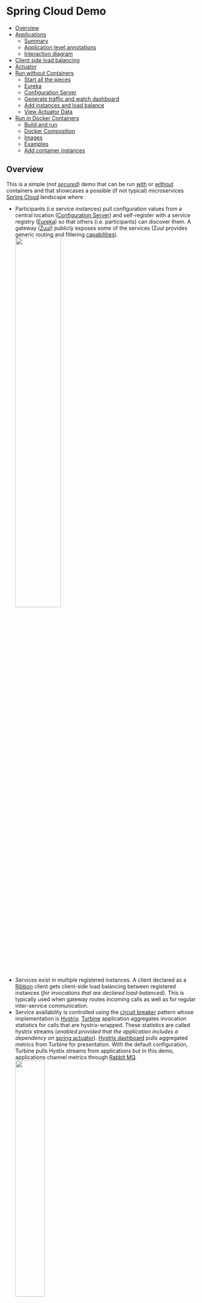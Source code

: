 # Spring Cloud Demo
- [Overview](#overview)
- [Applications](#applications)
  - [Summary](#summary)
  - [Application level annotations](#application-level-annotations)
  - [Interaction diagram](##interaction-diagram)
- [Client side load balancing](#client-side-load-balancing)
- [Actuator](#actuator)
- [Run without Containers](#run-locally)
  - [Start all the pieces](#start-all-the-pieces)
  - [Eureka](#eureka)
  - [Configuration Server](#configuration-server)
  - [Generate traffic and watch dashboard](#dashboard)
  - [Add instances and load balance](#add-instances)
  - [View Actuator Data](#actuator-data)
- [Run in Docker Containers](#run-in-docker-containers)
  - [Build and run](#build-and-run)
  - [Docker Composition](#composition)
  - [Images](#images)
  - [Examples](#examples)
  - [Add container instances](#add-container-instances)

## Overview
This is a simple (_not [secured](http://projects.spring.io/spring-security)_) demo that can be run [with](#run-in-docker-containers) or [without](#run-locally) containers and that showcases a possible (if not typical) microservices [Spring Cloud](http://projects.spring.io/spring-cloud) landscape where :
- Participants (i.e service instances) pull configuration values from a central location ([Configuration Server](https://cloud.spring.io/spring-cloud-config/)) and self-register with a service registry ([Eureka](https://cloud.spring.io/spring-cloud-netflix/)) so that others (i.e. participants) can discover them. A gateway ([Zuul](http://cloud.spring.io/spring-cloud-static/spring-cloud.html#_router_and_filter_zuul)) publicly exposes some of the services (Zuul provides generic routing and filtering [capabilities](http://techblog.netflix.com/2013/06/announcing-zuul-edge-service-in-cloud.html)).
<img src="https://cloud.githubusercontent.com/assets/13286393/17674081/df6b0168-62d8-11e6-8803-06682109aa92.png"
     border="0" width="50%" />
- Services exist in multiple registered instances. A client declared as a [Ribbon](http://cloud.spring.io/spring-cloud-static/spring-cloud.html#spring-cloud-ribbon) client gets client-side load balancing between registered instances (_for invocations that are declared load-balanced_). This is typically used when gateway routes incoming calls as well as for regular inter-service communication.
- Service availability is controlled using the [circuit breaker](http://martinfowler.com/bliki/CircuitBreaker.html) pattern whose implementation is [Hystrix](http://cloud.spring.io/spring-cloud-static/spring-cloud.html#_circuit_breaker_hystrix_clients). [Turbine](http://cloud.spring.io/spring-cloud-static/spring-cloud.html#_turbine) application aggregates invocation statistics for calls that are hystrix-wrapped. These statistics are called hystrix streams (_enabled provided that the application includes a dependency on_ [spring actuator](http://cloud.spring.io/spring-cloud-static/spring-cloud.html#_hystrix_metrics_stream)). [Hystrix dashboard](http://cloud.spring.io/spring-cloud-static/spring-cloud.html#_circuit_breaker_hystrix_dashboard) pulls aggregated metrics from Turbine for presentation. With the default configuration, Turbine pulls Hystix streams from applications but in this demo, applications channel metrics through [Rabbit MQ](https://www.rabbitmq.com).  
<img src="https://cloud.githubusercontent.com/assets/13286393/17674080/df69be48-62d8-11e6-9b38-8de10b404aee.png"
     border="0" width="40%" />
- Microservices landscape is inherently dynamic but participants must get hold of something **fixed** to be able to start working : you will typically have to choose between a fixed **configuration server** or a fixed **discovery service**. This demo uses the default option ([Config First Bootstrap](http://cloud.spring.io/spring-cloud-static/spring-cloud.html#config-first-bootstrap)) while the other option ([Discovery First Bootstrap](http://cloud.spring.io/spring-cloud-static/spring-cloud.html#discovery-first-bootstrap)) has applications bootstrap with the discovery service to discover the configuration server.  
In this demo, applications are configured to [fail fast](http://projects.spring.io/spring-cloud/spring-cloud.html#config-client-fail-fast) in case configuration server is not available but you can also tell them to keep [trying](http://projects.spring.io/spring-cloud/spring-cloud.html#config-client-retry). See the [**dockerized**](https://docs.docker.com/engine/understanding-docker/) flavor of the [demo](#run-in-docker-containers) where _Spring fail fast_ and Docker [always restart](https://docs.docker.com/engine/reference/run/#restart-policies-restart) policies allow for starting everything without minding about the booting order.

## Applications
### Summary
|Application|Context Path|Port|Comment|
|---|---|---|---|
|[Configuration Server](config-server)|`/`|8888|Management context path is `/admin`|
|[Gateway](gateway)|`/gateway`|8099|Routes `/gateway/m1` to M1 Service<br>Routes `/gateway/m2` to M2 Service|
|[Turbine](turbine)|`/`|8989|Management port 8991|
|[Eureka](eureka)|`/`|8761||
|[Dashboard](dashboard)|`/`|7980|Management port 7981|
|[M1 Service](m1-service)|`/`|8091|`GET /items/{id}` invokes both one outside resource and M3 (see interaction [diagram](#interaction-diagram))|
|[M2 Service](m2-service)|`/`|8092|Same as M1 with M2 tag|
|[M3 Service](m3-service)|`/`|8093|Counter service<br>`POST /counters/{tag}` increments counter<br>`GET /counters/{tag}` gets counter value<br>`GET /counters` retrieves all counters|

_**Notes**_
* All applications have actuator endpoints enabled (either explicitly in `pom.xml` with `spring-boot-starter-actuator` or as a consequence of being something else, e.g Configuration Server).
* [Rabbit MQ](https://www.rabbitmq.com) is running with port `5672`.

### Application level annotations
* All applications use `@SpringBootApplication`.
* Applications that register with Eureka use `@EnableDiscoveryClient`.

|Application|Annotations|
|---|---|
|[Configuration Server](config-server)|`@EnableConfigServer`|
|[Gateway](gateway)|`@EnableZuulProxy`|
|[Turbine](turbine)|`@EnableTurbineStream`|
|[Eureka](eureka)|`@EnableEurekaServer`|
|[Dashboard](dashboard)|`@EnableHystrixDashboard`<br>`@EnableTurbineStream`|
|[M1 Service](m1-service)|`@EnableCircuitBreaker` : some calls are wrapped with `@HystrixCommand`<br>`@EnableFeignClients` : invocations of M3 are feigned with `@FeignClient("m3-service")`<br>`@RestController`|
|[M2 Service](m2-service)|Same as M1|
|[M3 Service](m3-service)|`@RestController`|

### Interaction Diagram
<img src="https://cloud.githubusercontent.com/assets/13286393/17678268/36026ab8-62eb-11e6-9725-ac3e5d5564b1.png"
     border="0" width="60%" />

## Client Side Load Balancing
[Ribbon](https://spring.io/guides/gs/client-side-load-balancing) provides client-side load balancing. It will typically be used for **Gateway Routing** as well as with other **App to App** communication.  
<img src="https://cloud.githubusercontent.com/assets/13286393/17674082/df849a7e-62d8-11e6-9c20-c9254f338c4a.png"
     border="0" width="40%" />

Using the [Feign](http://cloud.spring.io/spring-cloud-static/spring-cloud.html#spring-cloud-feign) declaration, it is even easier to get a load-balanced invocation. Feign is an extremely handy shortcut that :
- Attaches a service to a Java interface and its REST endpoints (the ones you pick) to functions of that interface, making it really straightforward to code REST clients,
- Load balances service invocations,
- Hystrix-wraps them (this can however be [disabled](http://cloud.spring.io/spring-cloud-static/spring-cloud.html#spring-cloud-feign-hystrix)).

In this demo, M1 and M2 [invocations](https://github.com/sfogo/spring-democloud/blob/master/m1-service/src/main/java/com/vnet/democloud/m1/Application.java) of M3 are feigned.

## Actuator
Spring Cloud emphasizes the importance of Spring [Actuator](https://spring.io/guides/gs/actuator-service) endpoints as most participants must have them enabled to participate fully (especially for Hystrix streams). It also shows the extent of Spring configurability. Here are some stats (pulled from using the [actuator demo app](https://github.com/sfogo/spring-actuator-data)) for demo services that have almost no customization.

|Application|# of env props|# of config props|# of metrics|
|---|---|---|---|
|[Configuration Server](config-server)|149|262|37|
|[Gateway](gateway)|165|365|91|
|[Turbine](turbine)|159|380|135|
|[Eureka](eureka)|159|412|126|
|[Dashboard](dashboard)|159|398|82|
|[M1 Service](m1-service)|156|412|264|
|[M2 Service](m2-service)|156|412|264|
|[M3 Service](m3-service)|155|328|90|

## Run locally
### Start all the pieces
* Rabbit MQ
  * Start rabbit MQ separately (port `5672`)  
For instance on Ubuntu `sudo /etc/init.d/rabbitmq-server start`  
Installation notes are [here](https://www.rabbitmq.com/download.html).
* Applications
  * One option is to `cd` to each application and start them individually with `mvn spring-boot:run`, making sure you start with `config-server` (for fail-fast reasons explained in the [overview](#overview)), then on to `eureka` and other applications.
  * You can use this [run all](run-all.sh) script. It does some _rustic_ waiting and is clueless (other than not starting the next service) about start failures. In a real deployment you rely on options provided by your environment (for instance a combination of Spring `fail fast` and Docker `restart always` options).  

```
$ ./run-all.sh 
Starting config-server...
config-server started PID:13325 Log:/tmp/democloud/config-server.pid.13325.txt
Starting eureka...
eureka started PID:13382 Log:/tmp/democloud/eureka.pid.13382.txt
Starting m3-service...
m3-service started PID:13483 Log:/tmp/democloud/m3-service.pid.13483.txt
Starting m2-service...
m2-service started PID:13576 Log:/tmp/democloud/m2-service.pid.13576.txt
Starting m1-service...
m1-service started PID:13649 Log:/tmp/democloud/m1-service.pid.13649.txt
Starting gateway...
gateway started PID:13754 Log:/tmp/democloud/gateway.pid.13754.txt
Starting turbine...
turbine started PID:13845 Log:/tmp/democloud/turbine.pid.13845.txt
Starting dashboard...
dashboard started PID:13926 Log:/tmp/democloud/dashboard.pid.13926.txt
Done.
You can shut it all down with : kill `cat /tmp/democloud/pids.txt`
```

### Eureka
* Go to `http://localhost:8761`  
<img src="https://cloud.githubusercontent.com/assets/13286393/17682183/c0ee86f8-62fe-11e6-992e-f5fa1ea591f0.png"
     border="0" width="80%" />
* Some REST endpoints are available:
  * Get all apps : `http://localhost:8761/eureka/apps`
  * Get one app : `http://localhost:8761/eureka/apps/M3-SERVICE`
  * See Eureka [operations](https://github.com/Netflix/eureka/wiki/Eureka-REST-operations) (_but unsure which ones are available through Spring_).

### Configuration Server
* REST endpoints are available:
  * `http://localhost:8888/m1-service/active/master`
  * `http://localhost:8888/gateway/active/master`
  * See [nomenclature](http://cloud.spring.io/spring-cloud-config/spring-cloud-config.html#_locating_remote_configuration_resources)

### Dashboard
* Go to `http://localhost:7980/hystrix`
* Monitor Turbine stream `http://localhost:8989`
* Generate some traffic from your browser
  * `http://localhost:8099/gateway/m1/items/123`
  * `http://localhost:8099/gateway/m2/items/xyz`
* Generate some traffic with this [Python3 Script](generate-traffic.py)
  * `generate-traffic.py 100`
  * It generates an Hystrix fallback every 7 calls (hence the over 10% error rate the dasboard displays).

<img src="https://cloud.githubusercontent.com/assets/13286393/17682185/c100f2c0-62fe-11e6-8297-9ea9a053a49a.png"
     border="0" width="90%" />

### Add instances
#### M1 Service
* M1 port (`server.port`) is acquired from Configuration Server and that cannot be bypassed unless you disable the bootstrap stage with `spring.cloud.bootstrap.enabled=false`. Once disabled, you can specify a different port (`8191` in this case) as well as other properties that M1 is expecting to see. Eureka and Rabbit MQ locations are provided (_it's actually superfluous because they are the default values anyway_). Start another M1 instance with port `8191` :
```
cd m1-service  
mvn spring-boot:run \
  -Dspring.cloud.bootstrap.enabled=false \
  -Ddemo.message='I am M1 at port 8191' \
  -Ddemo.resource='http://vachement.net/api/items' \
  -Dspring.cloud.config.uri='Not Applicable' \
  -Dspring.application.name=m1-service \
  -Deureka.client.serviceUrl.defaultZone='http://localhost:8761/eureka/' \
  -Dspring.rabbitmq.host=localhost \
  -Dspring.rabbitmq.port=5672 \
  -Dserver.port=8191 > /tmp/democloud/m1-service.port.8191.txt &
```

* Curl home endpoint for both instances
```
curl http://localhost:8191 
{"counter":{"name":"m1-service","value":0},
 "message":"I am M1 at port 8191","config.uri":"Not Applicable"}

curl http://localhost:8091 
{"counter":{"name":"m1-service","value":0},
 "message":"Hi! My name is m1.","config.uri":"http://localhost:8888"}
```

* Curl the gateway twice for m1 and you can see it alternates between M1 instances
```
curl http://localhost:8099/gateway/m1
{"counter":{"name":"m1-service","value":0},
 "message":"I am M1 at port 8191","config.uri":"Not Applicable"}

curl http://localhost:8099/gateway/m1
{"counter":{"name":"m1-service","value":0},
 "message":"Hi! My name is m1.","config.uri":"http://localhost:8888"}
```
* Refresh Eureka `http://localhost:8761`. M1 is now multi-instances.  
<img src="https://cloud.githubusercontent.com/assets/13286393/17723727/3d1b9728-63f1-11e6-8082-455215d96b59.png"
     border="0" width="80%" />

#### M2 Service
* Test file contains a JSON structure, value for `spring.application.json`
```
cd m2-service
cat ../testing/m2-instance-at-8192.txt
{
  "demo":{"message":"M2 Service at port 8192","resource":"http://vachement.net/api/items"},
  "eureka.client.serviceUrl.defaultZone":"http://localhost:8761/eureka/",
  "server":{"port":8192}, 
  "spring":{
    "application":{"name":"m2-service"},
    "rabbitmq":{"host":"localhost","port":5672},
    "cloud.config.uri":"Not Applicable"
  },
  "endpoints":{"cors":{
     "allowedOrigins":"*",
     "allowedMethods":"POST, GET, OPTIONS, DELETE",
     "maxAge":"3600",
     "allowedHeaders":"x-requested-with, authorization"}
  }
}
```
* Flatten JSON structure (hence the sed and tr). Set value for `spring.application.json`
```
mvn spring-boot:run \
  -Dspring.cloud.bootstrap.enabled=false \
  -Dspring.application.json="`cat ../testing/m2-instance-at-8192.txt | sed 's/^[ \t]*//' | tr -d '\n'`"
```
* Check home endpoint
```
curl http://localhost:8192 
{"counter":{"name":"m2-service","value":0},
 "message":"M2 Service at port 8192","config.uri":"Not Applicable"}
```

### Actuator Data
* Deploy [actuator app](https://github.com/sfogo/spring-actuator-data)  
`mvn package`  
`java -jar target/dependency/webapp-runner.jar --port 7070 target/gs-actuator-service-0.1.0`
* Go to `http://localhost:7070/app/actuate/index.html` (credentials are config / config) and change the actuator URL to one of the demo apps (for instance `http://localhost:8092` or `http://localhost:8099/gateway`)  
_(this is possible because all participants [enable CORS](config-server/src/main/resources/shared/application.yml))_  
<img src="https://cloud.githubusercontent.com/assets/13286393/17682184/c0ef47b4-62fe-11e6-8d04-64282f332ad1.png"
     border="0" width="80%" />
* Environment  
<img src="https://cloud.githubusercontent.com/assets/13286393/17682182/c0ecd52e-62fe-11e6-831e-c5eaa9388fb2.png"
     border="0" width="80%" />
<img src="https://cloud.githubusercontent.com/assets/13286393/17682181/c0e9bbd2-62fe-11e6-80ca-15d57a10e0d4.png"
     border="0" width="80%" />

## Run in Docker containers
### Build and run
* Package all modules  
`mvn clean package`  
Build Docker images and start containers  
`docker-compose -f ./docker-compose.yml up -d --build`  

* All services still go by the [Config First Bootstrap](http://cloud.spring.io/spring-cloud-static/spring-cloud.html#config-first-bootstrap) and the [fail fast](http://projects.spring.io/spring-cloud/spring-cloud.html#config-client-fail-fast) options. No starting order is mandated and therefore the Configuration Server may not yet be ready when a service starts up : it will fail but the `restart: always` option present in [Docker Compose file](docker-compose.yml) will restart the container. It may then take a few `Spring fail fast / Docker restart` cycles until the Configuration Server is found at boot time. On my system, it takes at least 3 to 4 minutes for all pieces to be up and running.

### Composition
In [Docker Compose file](docker-compose.yml), [Spring profile](http://docs.spring.io/spring-boot/docs/current/reference/html/howto-properties-and-configuration.html#howto-change-configuration-depending-on-the-environment) named `docker` is enabled with environment variable `SPRING_PROFILES_ACTIVE`. Profiles are used in application configuration files (see [example](m1-service/src/main/resources/bootstrap.yml)), enabling configuration properties to be segegrated by [profile](http://docs.spring.io/spring-boot/docs/current/reference/html/boot-features-external-config.html#boot-features-external-config-profile-specific-properties) to work in different environments (_for instance dev vs. prod_). There are multiple [ways](http://docs.spring.io/spring-boot/docs/current/reference/html/howto-properties-and-configuration.html#howto-set-active-spring-profiles) to set profiles active (i.e. select one or more profiles) and using an environment variable is just one of them.

[Docker Compose file](docker-compose.yml) builds new images except for RabbitMQ whose image is pulled from the [hub](https://hub.docker.com/_/rabbitmq/). Containers internally use the same ports as with the demo without containers (_but they could internally all use the same port_). Only the following pieces are externally exposed :

|Component|Externally|Container|
|---|---|---|
|Configuration Server|`8888`|`8888`|
|Eureka|`8761`|`8761`|
|Gateway|`80`|`8099`|
|Dashboard|`7980`|`7980`|
|Rabbit MQ Console|`15672`|`15672`|
* m1, m2 and m3 services can only be accessed through the gateway.
* Turbine stream at port `8989` is not externally exposed but the [Hystrix dashboard](http://localhost:7980/hystrix) can simply use `http://turbine:8989`. As in `docker` profile sections of configuration files, hostnames [**automatically created**](https://docs.docker.com/compose/networking/) by Docker compostion can be used for inter-container communication.

### Examples
* `curl http://localhost/gateway/m1/items/123-abc-456`  
`{"item":"123-abc-456","server":"vachement.net","time":{"millis":1472933106,"text":"2016-09-03T13:05:06-07:00","day":"Sat","week":"35"},"counter":{"name":"m1-service","value":283},"message":"Hi! My name is m1."}`

* `curl http://localhost/gateway/m2/items/321-xyz-123`  
`{"item":"321-xyz-123","server":"vachement.net","time":{"millis":1472933209,"text":"2016-09-03T13:06:49-07:00","day":"Sat","week":"35"},"counter":{"name":"m2-service","value":283},"message":"Hi! My name is m2."}`

* `curl http://localhost/gateway/m3/counters`  
`[{"name":"m2-service","value":283},{"name":"m1-service","value":283}]`

### Images
```
docker images
REPOSITORY                  TAG           IMAGE ID        CREATED             SIZE
springdemocloud_config      latest        1f05f50f151f    About an hour ago   188.2 MB
springdemocloud_dashboard   latest        3c6f07155076    About an hour ago   209.1 MB
springdemocloud_gateway     latest        f5d7f966fef0    About an hour ago   204.7 MB
springdemocloud_m3          latest        501b7a83d8a1    About an hour ago   202 MB
springdemocloud_m1          latest        bfc521741e09    About an hour ago   208.2 MB
springdemocloud_turbine     latest        57ff57564521    About an hour ago   207 MB
springdemocloud_m2          latest        e896f1acf388    About an hour ago   208.2 MB
springdemocloud_registry    latest        7e1a8ea78c57    About an hour ago   205.7 MB
rabbitmq                    3-management  cb479f313c93    11 days ago         180.8 MB
frolvlad/alpine-oraclejdk8  slim          ea24082fc934    6 weeks ago         167.1 MB
```
### Add container instances
* Check m1 containers  
```
docker ps | grep springdemocloud_m1 
6cc07ca3b191  springdemocloud_m1   "java -Xmx200m -jar /"  About an hour ago   Up About an hour
  8091/tcp  springdemocloud_m1_1
```
* Scale by 1  
```
docker-compose scale m1=2
Creating and starting springdemocloud_m1_2 ... done
```
* Re-check m1 containers  
```
docker ps | grep springdemocloud_m1 
046c2aa1e0df  springdemocloud_m1   "java -Xmx200m -jar /"   9 seconds ago      Up 6 seconds    
  8091/tcp  springdemocloud_m1_2
6cc07ca3b191  springdemocloud_m1   "java -Xmx200m -jar /"   About an hour ago  Up About an hour
  8091/tcp  springdemocloud_m1_1
```
* Eureka view. Note that we now have 2 instances at 2 different Docker network addresses but using the same port while with demo without containers we have 2 localhost instances using different ports.  
<img src="https://cloud.githubusercontent.com/assets/13286393/18227525/423d4f0a-71dc-11e6-915d-dc6b2cf1e419.png"
     border="0" width="80%" />
* Curl m1 multiple times and responses come from different instances  
```
curl http://localhost/gateway/m1/items/xyz
{"item":"xyz","server":"vachement.net","time":{"millis":1472947637,"text":"2016-09-03T17:07:17-07:00","day":"Sat","week":"35"},"counter":{"name":"m1-service","value":53},"instance-counter":{"name":"m1-service-00000156-f278-8df3-0000-00002a65fe7c","value":28},"message":"Hi! My name is m1."}
curl http://localhost/gateway/m1/items/123
{"item":"123","server":"vachement.net","time":{"millis":1472947644,"text":"2016-09-03T17:07:24-07:00","day":"Sat","week":"35"},"counter":{"name":"m1-service","value":54},"instance-counter":{"name":"m1-service-00000156-f27c-b25f-0000-00002a65fe7c","value":27},"message":"Hi! My name is m1."}
```
